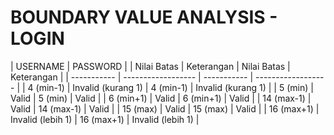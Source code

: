# BOUNDARY VALUE ANALYSIS - LOGIN

| USERNAME                         | PASSWORD                         |
| Nilai Batas | Keterangan         | Nilai Batas | Keterangan         |
| ----------- | ------------------ | ----------- | ------------------ |
| 4 (min-1)   | Invalid (kurang 1) | 4 (min-1)   | Invalid (kurang 1) |
| 5 (min)     | Valid              | 5 (min)     | Valid              |
| 6 (min+1)   | Valid              | 6 (min+1)   | Valid              |
| 14 (max-1)  | Valid              | 14 (max-1)  | Valid              |
| 15 (max)    | Valid              | 15 (max)    | Valid              |
| 16 (max+1)  | Invalid (lebih 1)  | 16 (max+1)  | Invalid (lebih 1)  |


